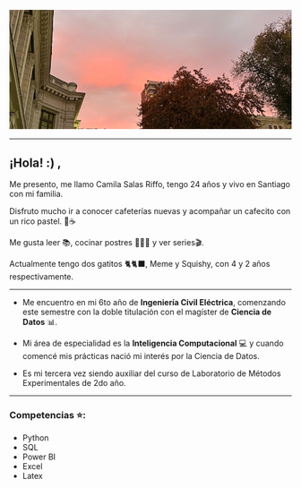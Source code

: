 ![alt text](<foto U 2.jpg>)

--- 

## ¡Hola! :) , 

Me presento, me llamo Camila Salas Riffo, tengo 24 años y vivo en Santiago con mi familia.

Disfruto mucho ir a conocer cafeterías nuevas y acompañar un cafecito con un rico pastel. 🍰☕

Me gusta leer 📚, cocinar postres 🍪🧁🎂 y ver series🎬.

Actualmente tengo dos gatitos 🐈🐈‍⬛, Meme y Squishy, con 4 y 2 años respectivamente.

---

* Me encuentro en mi 6to año de **Ingeniería Civil Eléctrica**, comenzando este semestre con la doble titulación con el magíster de **Ciencia de Datos** 📊. 

* Mi área de especialidad es la **Inteligencia Computacional** 💻 y cuando comencé mis prácticas nació mi interés por la Ciencia de Datos. 

* Es mi tercera vez siendo auxiliar del curso de Laboratorio de Métodos Experimentales de 2do año.

---

### Competencias ⭐:

* Python 
* SQL 
* Power BI 
* Excel
* Latex



